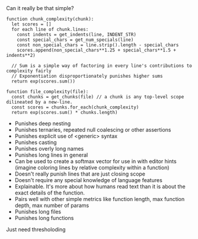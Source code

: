 ##

Can it really be that simple?

```
function chunk_complexity(chunk):
  let scores = []
  for each line of chunk.lines:
    const indents = get_indents(line, INDENT_STR)
    const special_chars = get_num_specials(line)
    const non_special_chars = line.strip().length - special_chars
    scores.append(non_special_chars**1.25 + special_chars**1.5 + indents**2)

  // Sum is a simple way of factoring in every line's contributions to complexity fairly
  // Exponentiation disproportionately punishes higher sums
  return exp(scores.sum())
```

```
function file_complexity(file):
  const chunks = get_chunks(file) // a chunk is any top-level scope dilineated by a new-line.
  const scores = chunks.for_each(chunk_complexity)
  return exp(scores.sum() * chunks.length)
```

- Punishes deep nesting
- Punishes ternaries, repeated null coalescing or other assertions
- Punishes explicit use of \<generic\> syntax
- Punishes casting
- Punishes overly long names
- Punishes long lines in general
- Can be used to create a softmax vector for use in with editor hints (imagine coloring lines by relative complexity within a function)
- Doesn't really punish lines that are just closing scope
- Doesn't require any special knowledge of language features
- Explainable. It's more about how humans read text than it is about the exact details of the function.
- Pairs well with other simple metrics like function length, max function depth, max number of params
- Punishes long files
- Punishes long functions

Just need thresholoding